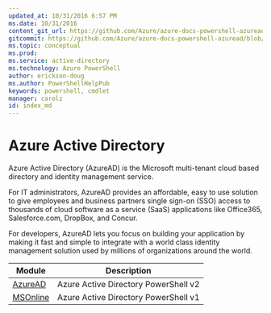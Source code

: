 ```yaml
---
updated_at: 10/31/2016 6:57 PM
ms.date: 10/31/2016
content_git_url: https://github.com/Azure/azure-docs-powershell-azuread/blob/master/Azure%20AD%20Cmdlets/index.md
gitcommit: https://github.com/Azure/azure-docs-powershell-azuread/blob/40dbc50e98800f04fb3ccacf724ec4cfa7dc98d2/Azure%20AD%20Cmdlets/index.md
ms.topic: conceptual
ms.prod: 
ms.service: active-directory
ms.technology: Azure PowerShell
author: erickson-doug
ms.author: PowerShellHelpPub
keywords: powershell, cmdlet
manager: carolz
id: index_md
---
```

# Azure Active Directory

Azure Active Directory (AzureAD) is the Microsoft multi-tenant cloud based directory and identity management service.

For IT administrators, AzureAD provides an affordable, easy to use solution to give employees and business partners single sign-on (SSO) access to thousands of cloud software as a service (SaaS) applications like Office365, Salesforce.com, DropBox, and Concur. 

For developers, AzureAD lets you focus on building your application by making it fast and simple to integrate with a world class identity management solution used by millions of organizations around the world.

Module | Description
------ | -----------
[AzureAD](./AzureAD/v2/AzureActiveDirectory.md) | Azure Active Directory PowerShell v2
[MSOnline](./MSOnline/v1/AzureActiveDirectory.md)| Azure Active Directory PowerShell v1

